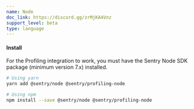 ```yaml
---
name: Node
doc_link: https://discord.gg/zrMjKA4Vnz
support_level: beta
type: language
---
```


#### Install

For the Profiling integration to work, you must have the Sentry Node SDK package (minimum version 7.x) installed.

```bash
# Using yarn
yarn add @sentry/node @sentry/profiling-node

# Using npm
npm install --save @sentry/node @sentry/profiling-node
```
